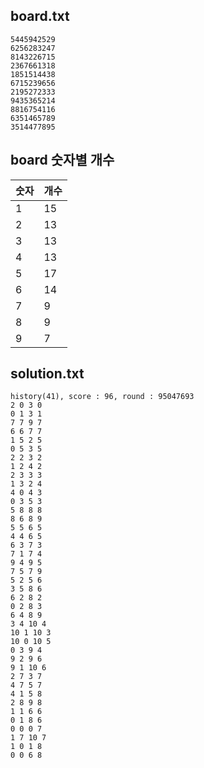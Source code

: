 ## board.txt
```
5445942529
6256283247
8143226715
2367661318
1851514438
6715239656
2195272333
9435365214
8816754116
6351465789
3514477895

```
## board 숫자별 개수
|  숫자  |  개수  |
|-------|-------|
|	1	|	15	|
|	2	|	13	|
|	3	|	13	|
|	4	|	13	|
|	5	|	17	|
|	6	|	14	|
|	7	|	9	|
|	8	|	9	|
|	9	|	7	|
## solution.txt
```
history(41), score : 96, round : 95047693
2 0 3 0
0 1 3 1
7 7 9 7
6 6 7 7
1 5 2 5
0 5 3 5
2 2 3 2
1 2 4 2
2 3 3 3
1 3 2 4
4 0 4 3
0 3 5 3
5 8 8 8
8 6 8 9
5 5 6 5
4 4 6 5
6 3 7 3
7 1 7 4
9 4 9 5
7 5 7 9
5 2 5 6
3 5 8 6
6 2 8 2
0 2 8 3
6 4 8 9
3 4 10 4
10 1 10 3
10 0 10 5
0 3 9 4
9 2 9 6
9 1 10 6
2 7 3 7
4 7 5 7
4 1 5 8
2 8 9 8
1 1 6 6
0 1 8 6
0 0 0 7
1 7 10 7
1 0 1 8
0 0 6 8
```